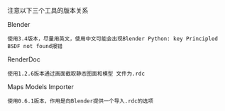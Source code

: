注意以下三个工具的版本关系

Blender	

```
使用3.4版本，尽量用英文，使用中文可能会出现Blender Python: key Principled BSDF not found报错
```


RenderDoc	

```
使用1.2.6版本通过画面截取静态图面和模型 文件为.rdc
```


Maps Models Importer	

```
使用0.6.1版本，作用是向Blender提供一个导入.rdc的选项
```
